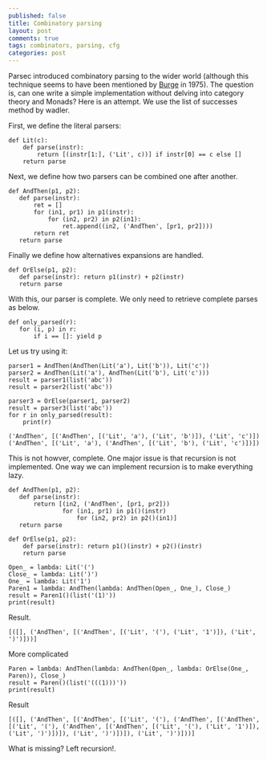 ```yaml
---
published: false
title: Combinatory parsing
layout: post
comments: true
tags: combinators, parsing, cfg
categories: post
---
```


Parsec introduced combinatory parsing to the wider world (although this technique seems to have been mentioned by
[Burge](https://www.amazon.com/Recursive-Programming-Techniques-Systems-programming/dp/0201144506) in 1975). The question
is, can one write a simple implementation without delving into category theory and Monads? Here is an attempt. We use the
list of successes method by wadler.

First, we define the literal parsers:

```
def Lit(c):
    def parse(instr):
        return [(instr[1:], ('Lit', c))] if instr[0] == c else []
    return parse
 ```
 
 Next, we define how two parsers can be combined one after another.
 
 ```
 def AndThen(p1, p2):
    def parse(instr):
        ret = []
        for (in1, pr1) in p1(instr):
            for (in2, pr2) in p2(in1):
                ret.append((in2, ('AndThen', [pr1, pr2])))
        return ret
    return parse
 ```
 
 Finally we define how alternatives expansions are handled.
 
 ```
 def OrElse(p1, p2):
    def parse(instr): return p1(instr) + p2(instr)
    return parse
 ```
 
 With this, our parser is complete. We only need to retrieve complete parses as below.
 
 ```
 def only_parsed(r):
    for (i, p) in r:
        if i == []: yield p
```

Let us try using it:
```
parser1 = AndThen(AndThen(Lit('a'), Lit('b')), Lit('c'))
parser2 = AndThen(Lit('a'), AndThen(Lit('b'), Lit('c')))
result = parser1(list('abc'))
result = parser2(list('abc'))

parser3 = OrElse(parser1, parser2)
result = parser3(list('abc'))
for r in only_parsed(result):
    print(r)
 ```
 
 ```
('AndThen', [('AndThen', [('Lit', 'a'), ('Lit', 'b')]), ('Lit', 'c')])
('AndThen', [('Lit', 'a'), ('AndThen', [('Lit', 'b'), ('Lit', 'c')])])
 ```
 
 This is not howver, complete. One major issue is that recursion is not implemented. One way we can
 implement recursion is to make everything lazy.
 
 ```
 def AndThen(p1, p2):
    def parse(instr):
        return [(in2, ('AndThen', [pr1, pr2]))
                for (in1, pr1) in p1()(instr)
                    for (in2, pr2) in p2()(in1)]
    return parse
```

```
def OrElse(p1, p2):
    def parse(instr): return p1()(instr) + p2()(instr)
    return parse
```

```
Open_ = lambda: Lit('(')
Close_ = lambda: Lit(')')
One_ = lambda: Lit('1')
Paren1 = lambda: AndThen(lambda: AndThen(Open_, One_), Close_)
result = Paren1()(list('(1)'))
print(result)
```

Result.
```
[([], ('AndThen', [('AndThen', [('Lit', '('), ('Lit', '1')]), ('Lit', ')')]))]
```

More complicated
```
Paren = lambda: AndThen(lambda: AndThen(Open_, lambda: OrElse(One_, Paren)), Close_)
result = Paren()(list('(((1)))'))
print(result)
```
Result
```
[([], ('AndThen', [('AndThen', [('Lit', '('), ('AndThen', [('AndThen', [('Lit', '('), ('AndThen', [('AndThen', [('Lit', '('), ('Lit', '1')]), ('Lit', ')')])]), ('Lit', ')')])]), ('Lit', ')')]))]
```

What is missing? Left recursion!.
